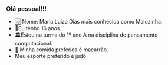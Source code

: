 ### Olá pessoal!!!

- 🆔 Nome: Maria Luiza Dias mais conhecida como Maluzinha.
- 🔢Eu tenho 16 anos.
- 🏛️Estou na turma do 1º ano A na disciplina de pensamento computacional.
- 🍝 Minha comida preferida é macarrão.
- Meu esporte preferido é judô
